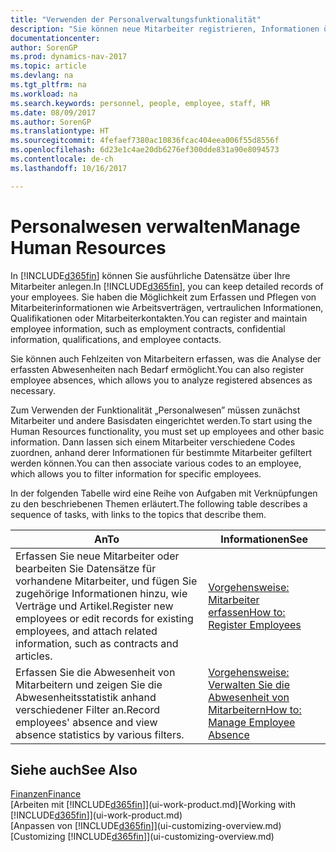 ```yaml
---
title: "Verwenden der Personalverwaltungsfunktionalität"
description: "Sie können neue Mitarbeiter registrieren, Informationen über bestehende Mitarbeiter bearbeiten und Fehlzeiten aufzeichnen und analysieren."
documentationcenter: 
author: SorenGP
ms.prod: dynamics-nav-2017
ms.topic: article
ms.devlang: na
ms.tgt_pltfrm: na
ms.workload: na
ms.search.keywords: personnel, people, employee, staff, HR
ms.date: 08/09/2017
ms.author: SorenGP
ms.translationtype: HT
ms.sourcegitcommit: 4fefaef7380ac10836fcac404eea006f55d8556f
ms.openlocfilehash: 6d23e1c4ae20db6276ef300dde831a90e8094573
ms.contentlocale: de-ch
ms.lasthandoff: 10/16/2017

---
```

# <a name="manage-human-resources"></a><span data-ttu-id="f31a5-103">Personalwesen verwalten</span><span class="sxs-lookup"><span data-stu-id="f31a5-103">Manage Human Resources</span></span>
<span data-ttu-id="f31a5-104">In [!INCLUDE[d365fin](includes/d365fin_md.md)] können Sie ausführliche Datensätze über Ihre Mitarbeiter anlegen.</span><span class="sxs-lookup"><span data-stu-id="f31a5-104">In [!INCLUDE[d365fin](includes/d365fin_md.md)], you can keep detailed records of your employees.</span></span> <span data-ttu-id="f31a5-105">Sie haben die Möglichkeit zum Erfassen und Pflegen von Mitarbeiterinformationen wie Arbeitsverträgen, vertraulichen Informationen, Qualifikationen oder Mitarbeiterkontakten.</span><span class="sxs-lookup"><span data-stu-id="f31a5-105">You can register and maintain employee information, such as employment contracts, confidential information, qualifications, and employee contacts.</span></span>

<span data-ttu-id="f31a5-106">Sie können auch Fehlzeiten von Mitarbeitern erfassen, was die Analyse der erfassten Abwesenheiten nach Bedarf ermöglicht.</span><span class="sxs-lookup"><span data-stu-id="f31a5-106">You can also register employee absences, which allows you to analyze registered absences as necessary.</span></span>

<span data-ttu-id="f31a5-107">Zum Verwenden der Funktionalität „Personalwesen” müssen zunächst Mitarbeiter und andere Basisdaten eingerichtet werden.</span><span class="sxs-lookup"><span data-stu-id="f31a5-107">To start using the Human Resources functionality, you must set up employees and other basic information.</span></span> <span data-ttu-id="f31a5-108">Dann lassen sich einem Mitarbeiter verschiedene Codes zuordnen, anhand derer Informationen für bestimmte Mitarbeiter gefiltert werden können.</span><span class="sxs-lookup"><span data-stu-id="f31a5-108">You can then associate various codes to an employee, which allows you to filter information for specific employees.</span></span>

<span data-ttu-id="f31a5-109">In der folgenden Tabelle wird eine Reihe von Aufgaben mit Verknüpfungen zu den beschriebenen Themen erläutert.</span><span class="sxs-lookup"><span data-stu-id="f31a5-109">The following table describes a sequence of tasks, with links to the topics that describe them.</span></span>

| <span data-ttu-id="f31a5-110">An</span><span class="sxs-lookup"><span data-stu-id="f31a5-110">To</span></span> | <span data-ttu-id="f31a5-111">Informationen</span><span class="sxs-lookup"><span data-stu-id="f31a5-111">See</span></span> |
| --- | --- |
| <span data-ttu-id="f31a5-112">Erfassen Sie neue Mitarbeiter oder bearbeiten Sie Datensätze für vorhandene Mitarbeiter, und fügen Sie zugehörige Informationen hinzu, wie Verträge und Artikel.</span><span class="sxs-lookup"><span data-stu-id="f31a5-112">Register new employees or edit records for existing employees, and attach related information, such as contracts and articles.</span></span> |[<span data-ttu-id="f31a5-113">Vorgehensweise: Mitarbeiter erfassen</span><span class="sxs-lookup"><span data-stu-id="f31a5-113">How to: Register Employees</span></span>](hr-how-register-employees.md) |
| <span data-ttu-id="f31a5-114">Erfassen Sie die Abwesenheit von Mitarbeitern und zeigen Sie die Abwesenheitsstatistik anhand verschiedener Filter an.</span><span class="sxs-lookup"><span data-stu-id="f31a5-114">Record employees' absence and view absence statistics by various filters.</span></span> |[<span data-ttu-id="f31a5-115">Vorgehensweise: Verwalten Sie die Abwesenheit von Mitarbeitern</span><span class="sxs-lookup"><span data-stu-id="f31a5-115">How to: Manage Employee Absence</span></span>](hr-how-manage-absence.md) |

## <a name="see-also"></a><span data-ttu-id="f31a5-116">Siehe auch</span><span class="sxs-lookup"><span data-stu-id="f31a5-116">See Also</span></span>
[<span data-ttu-id="f31a5-117">Finanzen</span><span class="sxs-lookup"><span data-stu-id="f31a5-117">Finance</span></span>](finance.md)  
<span data-ttu-id="f31a5-118">[Arbeiten mit [!INCLUDE[d365fin](includes/d365fin_md.md)]](ui-work-product.md)</span><span class="sxs-lookup"><span data-stu-id="f31a5-118">[Working with [!INCLUDE[d365fin](includes/d365fin_md.md)]](ui-work-product.md)</span></span>  
<span data-ttu-id="f31a5-119">[Anpassen von [!INCLUDE[d365fin](includes/d365fin_md.md)]](ui-customizing-overview.md)</span><span class="sxs-lookup"><span data-stu-id="f31a5-119">[Customizing [!INCLUDE[d365fin](includes/d365fin_md.md)]](ui-customizing-overview.md)</span></span>        

